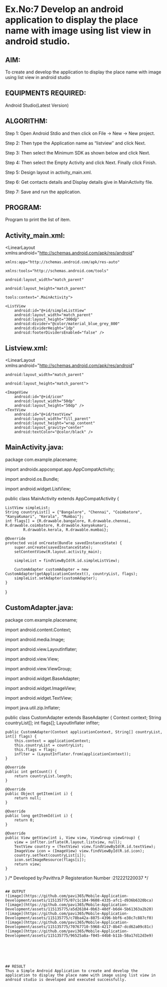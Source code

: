 
# Ex.No:7 Develop an android application to display the place name with image using list view in android studio.


## AIM:

To create and develop the application to display the place name with image using list view in android studio

## EQUIPMENTS REQUIRED:

Android Studio(Latest Version)

## ALGORITHM:

Step 1: Open Android Stdio and then click on File -> New -> New project.

Step 2: Then type the Application name as “listview″ and click Next. 

Step 3: Then select the Minimum SDK as shown below and click Next.

Step 4: Then select the Empty Activity and click Next. Finally click Finish.

Step 5: Design layout in activity_main.xml.

Step 6: Get contacts details and Display details give in MainActivity file.

Step 7: Save and run the application.

## PROGRAM:
Program to print the list of item.
## Activity_main.xml:
<LinearLayout xmlns:android="http://schemas.android.com/apk/res/android"
```
xmlns:app="http://schemas.android.com/apk/res-auto"
          
xmlns:tools="http://schemas.android.com/tools"
          
android:layout_width="match_parent"
          
android:layout_height="match_parent"
          
tools:context=".MainActivity">

<ListView
    android:id="@+id/simpleListView"
    android:layout_width="match_parent"
    android:layout_height="300dp"
    android:divider="@color/material_blue_grey_800"
    android:dividerHeight="1dp"
    android:footerDividersEnabled="false" />
```
## Listview.xml:
<LinearLayout xmlns:android="http://schemas.android.com/apk/res/android"
```
android:layout_width="match_parent"
          
android:layout_height="match_parent">

<ImageView
    android:id="@+id/icon"
    android:layout_width="50dp"
    android:layout_height="50dp" />
<TextView
    android:id="@+id/textView"
    android:layout_width="fill_parent"
    android:layout_height="wrap_content"
    android:layout_gravity="center"
    android:textColor="@color/black" />
```
## MainActivity.java:
package com.example.placename;

import androidx.appcompat.app.AppCompatActivity;

import android.os.Bundle;

import android.widget.ListView;

public class MainActivity extends AppCompatActivity {
```
ListView simpleList;
String countryList[] = {"Bangalore", "Chennai", "Coimbatore", "KanyaKumari", "Kerala", "Mumbai"};
int flags[] = {R.drawable.bangalore, R.drawable.chennai, R.drawable.coimbatore, R.drawable.kanyakumari,
        R.drawable.kerala, R.drawable.mumbai};

@Override
protected void onCreate(Bundle savedInstanceState) {
    super.onCreate(savedInstanceState);
    setContentView(R.layout.activity_main);

    simpleList = findViewById(R.id.simpleListView);

    CustomAdapter customAdapter = new CustomAdapter(getApplicationContext(), countryList, flags);
    simpleList.setAdapter(customAdapter);
}
```
}

## CustomAdapter.java:
package com.example.placename;

import android.content.Context;

import android.media.Image;

import android.view.LayoutInflater;

import android.view.View;

import android.view.ViewGroup;

import android.widget.BaseAdapter;

import android.widget.ImageView;

import android.widget.TextView;

import java.util.zip.Inflater;

public class CustomAdapter extends BaseAdapter { Context context; String countryList[]; int flags[]; LayoutInflater inflter;
```
public CustomAdapter(Context applicationContext, String[] countryList, int[] flags) {
    this.context = applicationContext;
    this.countryList = countryList;
    this.flags = flags;
    inflter = (LayoutInflater.from(applicationContext));
}

@Override
public int getCount() {
    return countryList.length;
}

@Override
public Object getItem(int i) {
    return null;
}

@Override
public long getItemId(int i) {
    return 0;
}

@Override
public View getView(int i, View view, ViewGroup viewGroup) {
    view = inflter.inflate(R.layout.listview, null);
    TextView country = (TextView) view.findViewById(R.id.textView);
    ImageView icon = (ImageView) view.findViewById(R.id.icon);
    country.setText(countryList[i]);
    icon.setImageResource(flags[i]);
    return view;
}
```
}
/*
Developed by:Pavithra.P
Registeration Number :212221220037
*/
```

## OUTPUT
![image](https://github.com/pavi365/Mobile-Application-Development/assets/115135775/07c1c184-9608-4335-afc1-d936b6320bca)
![image](https://github.com/pavi365/Mobile-Application-Development/assets/115135775/a5d26104-0b63-40df-b6d4-5b61363a2b20)
![image](https://github.com/pavi365/Mobile-Application-Development/assets/115135775/c78ba42a-8875-4396-bbf6-e38c7c887cf0)
![image](https://github.com/pavi365/Mobile-Application-Development/assets/115135775/70767710-5968-4217-8b47-dcd62a09c81c)
![image](https://github.com/pavi365/Mobile-Application-Development/assets/115135775/96525a8a-f045-44b8-b11b-58a17d12d3e9)






## RESULT
Thus a Simple Android Application to create and develop the application to display the place name with image using list view in android studio is developed and executed successfully.
